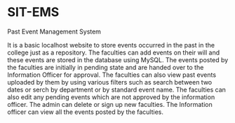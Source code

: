 # SIT-EMS
Past Event Management System

It is a basic localhost website to store events occurred in the past in the college just as a repository. The faculties can add events on their will and these events are stored in the database using MySQL. The events posted by the faculties are initially in pending state and are handed over to the Information Officer for approval. The faculties can also view past events uploaded by them by using various filters such as search between two dates or serch by department or by standard event name. The faculties can also edit any pending events which are not approved by the information officer. The admin can delete or sign up new faculties. The Information officer can view all the events posted by the faculties.
